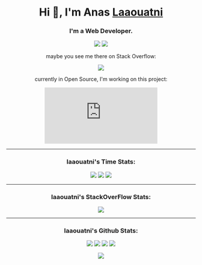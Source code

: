 <!--Hi, I’m @Laaouatni-->
<div align="center">

<h1 align="center">Hi 👋, I'm Anas <a href="https://github.com/Laaouatni" target="_blank">Laaouatni</a></h1>

<h3 align="center">I'm a Web Developer.</h3>

<!--<p align="center">🕐 I Recently Found Out <u>FreeCodeCamp</u><br> ✅ So in September, I Finally Started...<br>👨‍💻Trying to Create Mini-Projects and Doing Courses, Read Documentation or Watching Programming Videos on Youtube!</p>-->
  
![](https://komarev.com/ghpvc/?username=laaouatni&label=Profile%20views&color=0e75b6&style=flat)
![](https://wakatime.com/badge/user/350b968c-4c68-4401-ad27-cb1cae388bbf.svg)

maybe you see me there on Stack Overflow:

![](https://stackoverflow.com/users/flair/17716837.png)

currently in Open Source, I'm working on this project:

<a href="https://github.com/laaouatni/gcode.js">
  
 <!-- ![Readme Card](https://github-readme-stats.vercel.app/api/pin/?username=laaouatni&repo=gcode.js) -->
 
 ![](https://opengraph.githubassets.com/d4342d9bcd51aa7d2d13b096f76fdb9e10b3e7fcd630173501fce468c555b7bb/gcodeJS/Gcode.js)
 
  
  </a>  

<hr>

<h3 align="center">laaouatni's Time Stats:</h3>

![](https://wakatime.com/share/@Laaouatni/a7e54b2f-a801-4859-bffd-23f974a5a41a.png)
![](https://github-readme-stats.vercel.app/api/wakatime?username=laaouatni)
![](https://wakatime.com/share/@350b968c-4c68-4401-ad27-cb1cae388bbf/03bae6f1-10e9-4f3a-b167-02ec71c4efc5.png)

<hr>

<h3 align="center">laaouatni's StackOverFlow Stats:</h3>

![](https://stackoverflow-card.vercel.app/?userID=17716837&theme=stackoverflow-light)

<hr>

<h3 align="center">
laaouatni's Github Stats:
</h3>

![](https://github-readme-stats.vercel.app/api?username=Laaouatni&show_icons=true&hide_border=true)
![](https://github-profile-trophy.vercel.app/?username=Laaouatni)
![](https://activity-graph.herokuapp.com/graph?username=Laaouatni&theme=react-dark)
![](https://github-readme-streak-stats.herokuapp.com/?user=Laaouatni&theme=dark)

<!---
Laaouatni/Laaouatni is a ✨ special ✨ repository because its `README.md` (this file) appears on your GitHub profile.
You can click the Preview link to take a look at your changes.
--->

![](https://visitor-badge.glitch.me/badge?page_id=Laaouatni)

</div>
